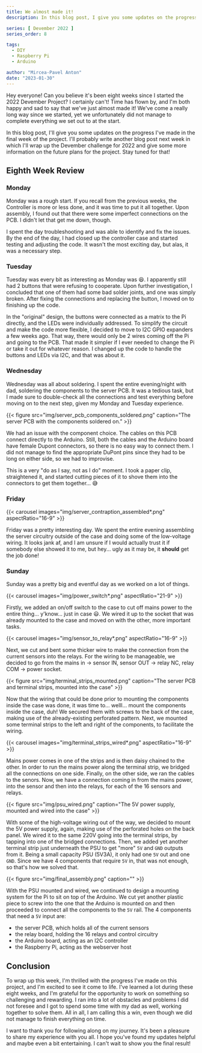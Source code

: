 ```yaml
---
title: We almost made it!
description: In this blog post, I give you some updates on the progress I made in the eigth and last week of my Devember 2022 Project.

series: [ Devember 2022 ]
series_order: 8

tags:
  - DIY
  - Raspberry Pi
  - Arduino

author: "Mircea-Pavel Anton"
date: "2023-01-30"
---
```


Hey everyone! Can you believe it's been eight weeks since I started the 2022 Devember Project? I certainly can't! Time has flown by, and I'm both happy and sad to say that we've just almost made it! We've come a really long way since we started, yet we unfortunately did not manage to complete everything we set out to at the start.

In this blog post, I'll give you some updates on the progress I've made in the final week of the project. I'll probably write another blog post next week in which I'll wrap up the Devember challenge for 2022 and give some more information on the future plans for the project. Stay tuned for that!

## Eighth Week Review

### Monday

Monday was a rough start. If you recall from the previous weeks, the Controller is more or less done, and it was time to put it all together. Upon assembly, I found out that there were some imperfect connections on the PCB. I didn't let that get me down, though.

I spent the day troubleshooting and was able to identify and fix the issues. By the end of the day, I had closed up the controller case and started testing and adjusting the code. It wasn't the most exciting day, but alas, it was a necessary step.

### Tuesday

Tuesday was every bit as interesting as Monday was 😆. I apparently still had 2 buttons that were refusing to cooperate. Upon further investigation, I concluded that one of them had some bad solder joints, and one was simply broken. After fixing the connections and replacing the button, I moved on to finishing up the code.

In the "original" design, the buttons were connected as a matrix to the Pi directly, and the LEDs were individually addressed. To simplify the circuit and make the code more flexible, I decided to move to I2C GPIO expanders a few weeks ago. That way, there would only be 2 wires coming off the Pi and going to the PCB. That made it simpler if I ever needed to change the Pi or take it out for whatever reason. I changed up the code to handle the buttons and LEDs via I2C, and that was about it.

### Wednesday

Wednesday was all about soldering. I spent the entire evening/night with dad, soldering the components to the server PCB. It was a tedious task, but I made sure to double-check all the connections and test everything before moving on to the next step, given my Monday and Tuesday experience.

{{< figure src="img/server_pcb_components_soldered.png" caption="The server PCB with the components soldered on." >}}

We had an issue with the component choice. The cables on this PCB connect directly to the Arduino. Still, both the cables and the Arduino board have female Dupont connectors, so there is no easy way to connect them. I did not manage to find the appropriate DuPont pins since they had to be long on either side, so we had to improvise.

This is a very "do as I say, not as I do" moment. I took a paper clip, straightened it, and started cutting pieces of it to shove them into the connectors to get them together... 😅

### Friday

{{< carousel images="img/server_contraption_assembled*.png" aspectRatio="16-9" >}}

Friday was a pretty interesting day. We spent the entire evening assembling the server circuitry outside of the case and doing some of the low-voltage wiring. It looks jank af, and I am unsure if I would actually trust it if somebody else showed it to me, but hey... ugly as it may be, it **should** get the job done!

### Sunday

Sunday was a pretty big and eventful day as we worked on a lot of things.

{{< carousel images="img/power_switch*.png" aspectRatio="21-9" >}}

Firstly, we added an on/off switch to the case to cut off mains power to the entire thing... y'know... just in case 😃. We wired it up to the socket that was already mounted to the case and moved on with the other, more important tasks.

{{< carousel images="img/sensor_to_relay*.png" aspectRatio="16-9" >}}

Next, we cut and bent some thicker wire to make the connection from the current sensors into the relays. For the wiring to be manageable, we decided to go from the mains in -> sensor IN, sensor OUT -> relay NC, relay COM -> power socket.

{{< figure src="img/terminal_strips_mounted.png" caption="The server PCB and terminal strips, mounted into the case" >}}

Now that the wiring that could be done prior to mounting the components inside the case was done, it was time to... welll... mount the components inside the case, duh! We secured them with screws to the back of the case, making use of the already-existing perforated pattern. Next, we mounted some terminal strips to the left and right of the components, to facilitate the wiring.

{{< carousel images="img/terminal_strips_wired*.png" aspectRatio="16-9" >}}

Mains power comes in one of the strips and is then daisy chained to the other. In order to run the mains power along the terminal strip, we bridged all the connections on one side. Finally, on the other side, we ran the cables to the senors. Now, we have a connection coming in from the mains power, into the sensor and then into the relays, for each of the 16 sensors and relays.

{{< figure src="img/psu_wired.png" caption="The 5V power supply, mounted and wired into the case" >}}

With some of the high-voltage wiring out of the way, we decided to mount the 5V power supply, again, making use of the perforated holes on the back panel. We wired it to the same 220V going into the terminal strips, by tapping into one of the bridged connections. Then, we added yet another terminal strip just underneath the PSU to get "more" `5V` and `GND` outputs from it. Being a small capacity PSU (5V3A), it only had one `5V` out and one `GND`. Since we have 4 components that require `5V` in, that was not enough, so that's how we solved that.

{{< figure src="img/final_assembly.png" caption="" >}}

With the PSU mounted and wired, we continued to design a mounting system for the Pi to sit on top of the Arduino. We cut yet another plastic piece to screw into the one that the Arduino is mounted on and then proceeded to connect all the components to the `5V` rail. The 4 components that need a `5V` input are:

- the server PCB, which holds all of the current sensors
- the relay board, holding the 16 relays and control circuitry
- the Arduino board, acting as an I2C controller
- the Raspberry Pi, acting as the webserver host

## Conclusion

To wrap up this week, I'm thrilled with the progress I've made on this project, and I'm excited to see it come to life. I've learned a lot during these eight weeks, and I'm grateful for the opportunity to work on something so challenging and rewarding. I ran into a lot of obstacles and problems I did not foresee and I got to spend some time with my dad as well, working together to solve them. All in all, I am calling this a win, even though we did not manage to finish everything on time.

I want to thank you for following along on my journey. It's been a pleasure to share my experience with you all. I hope you've found my updates helpful and maybe even a bit entertaining. I can't wait to show you the final result!
